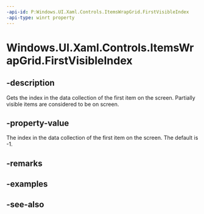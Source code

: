 ```yaml
---
-api-id: P:Windows.UI.Xaml.Controls.ItemsWrapGrid.FirstVisibleIndex
-api-type: winrt property
---
```


<!-- Property syntax
public int FirstVisibleIndex { get; }
-->

# Windows.UI.Xaml.Controls.ItemsWrapGrid.FirstVisibleIndex

## -description
Gets the index in the data collection of the first item on the screen. Partially visible items are considered to be on screen.



## -property-value
The index in the data collection of the first item on the screen. The default is -1.

## -remarks

## -examples

## -see-also
